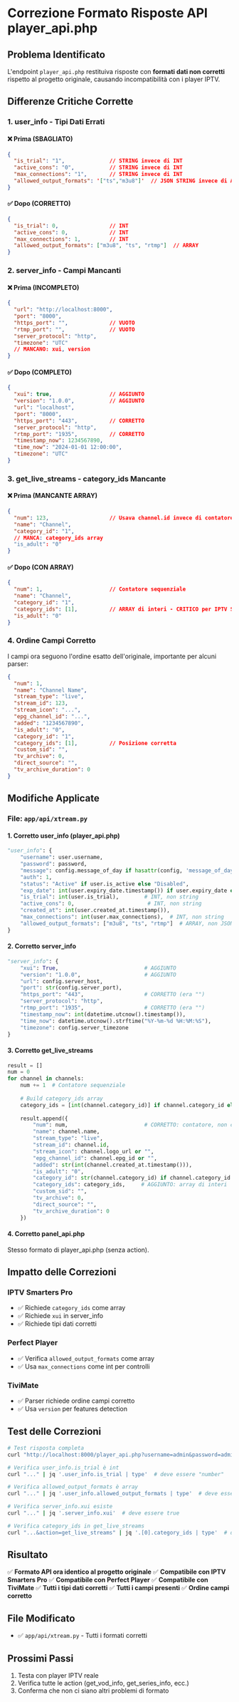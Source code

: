 # Correzione Formato Risposte API player_api.php

## Problema Identificato

L'endpoint `player_api.php` restituiva risposte con **formati dati non corretti** rispetto al progetto originale, causando incompatibilità con i player IPTV.

## Differenze Critiche Corrette

### 1. user_info - Tipi Dati Errati

#### ❌ Prima (SBAGLIATO)
```json
{
  "is_trial": "1",              // STRING invece di INT
  "active_cons": "0",           // STRING invece di INT  
  "max_connections": "1",       // STRING invece di INT
  "allowed_output_formats": '["ts","m3u8"]'  // JSON STRING invece di ARRAY
}
```

#### ✅ Dopo (CORRETTO)
```json
{
  "is_trial": 0,                // INT
  "active_cons": 0,             // INT
  "max_connections": 1,         // INT
  "allowed_output_formats": ["m3u8", "ts", "rtmp"]  // ARRAY
}
```

### 2. server_info - Campi Mancanti

#### ❌ Prima (INCOMPLETO)
```json
{
  "url": "http://localhost:8000",
  "port": "8000",
  "https_port": "",             // VUOTO
  "rtmp_port": "",              // VUOTO
  "server_protocol": "http",
  "timezone": "UTC"
  // MANCANO: xui, version
}
```

#### ✅ Dopo (COMPLETO)
```json
{
  "xui": true,                  // AGGIUNTO
  "version": "1.0.0",           // AGGIUNTO
  "url": "localhost",
  "port": "8000",
  "https_port": "443",          // CORRETTO
  "server_protocol": "http",
  "rtmp_port": "1935",          // CORRETTO
  "timestamp_now": 1234567890,
  "time_now": "2024-01-01 12:00:00",
  "timezone": "UTC"
}
```

### 3. get_live_streams - category_ids Mancante

#### ❌ Prima (MANCANTE ARRAY)
```json
{
  "num": 123,                   // Usava channel.id invece di contatore
  "name": "Channel",
  "category_id": "1",
  // MANCA: category_ids array
  "is_adult": "0"
}
```

#### ✅ Dopo (CON ARRAY)
```json
{
  "num": 1,                     // Contatore sequenziale
  "name": "Channel",
  "category_id": "1",
  "category_ids": [1],          // ARRAY di interi - CRITICO per IPTV Smarters
  "is_adult": "0"
}
```

### 4. Ordine Campi Corretto

I campi ora seguono l'ordine esatto dell'originale, importante per alcuni parser:

```json
{
  "num": 1,
  "name": "Channel Name",
  "stream_type": "live",
  "stream_id": 123,
  "stream_icon": "...",
  "epg_channel_id": "...",
  "added": "1234567890",
  "is_adult": "0",
  "category_id": "1",
  "category_ids": [1],          // Posizione corretta
  "custom_sid": "",
  "tv_archive": 0,
  "direct_source": "",
  "tv_archive_duration": 0
}
```

## Modifiche Applicate

### File: `app/api/xtream.py`

#### 1. Corretto user_info (player_api.php)
```python
"user_info": {
    "username": user.username,
    "password": password,
    "message": config.message_of_day if hasattr(config, 'message_of_day') else "",
    "auth": 1,
    "status": "Active" if user.is_active else "Disabled",
    "exp_date": int(user.expiry_date.timestamp()) if user.expiry_date else None,
    "is_trial": int(user.is_trial),        # INT, non string
    "active_cons": 0,                       # INT, non string
    "created_at": int(user.created_at.timestamp()),
    "max_connections": int(user.max_connections),  # INT, non string
    "allowed_output_formats": ["m3u8", "ts", "rtmp"]  # ARRAY, non JSON string
}
```

#### 2. Corretto server_info
```python
"server_info": {
    "xui": True,                           # AGGIUNTO
    "version": "1.0.0",                    # AGGIUNTO
    "url": config.server_host,
    "port": str(config.server_port),
    "https_port": "443",                   # CORRETTO (era "")
    "server_protocol": "http",
    "rtmp_port": "1935",                   # CORRETTO (era "")
    "timestamp_now": int(datetime.utcnow().timestamp()),
    "time_now": datetime.utcnow().strftime("%Y-%m-%d %H:%M:%S"),
    "timezone": config.server_timezone
}
```

#### 3. Corretto get_live_streams
```python
result = []
num = 0
for channel in channels:
    num += 1  # Contatore sequenziale
    
    # Build category_ids array
    category_ids = [int(channel.category_id)] if channel.category_id else []
    
    result.append({
        "num": num,                        # CORRETTO: contatore, non channel.id
        "name": channel.name,
        "stream_type": "live",
        "stream_id": channel.id,
        "stream_icon": channel.logo_url or "",
        "epg_channel_id": channel.epg_id or "",
        "added": str(int(channel.created_at.timestamp())),
        "is_adult": "0",
        "category_id": str(channel.category_id) if channel.category_id else "0",
        "category_ids": category_ids,     # AGGIUNTO: array di interi
        "custom_sid": "",
        "tv_archive": 0,
        "direct_source": "",
        "tv_archive_duration": 0
    })
```

#### 4. Corretto panel_api.php
Stesso formato di player_api.php (senza action).

## Impatto delle Correzioni

### IPTV Smarters Pro
- ✅ Richiede `category_ids` come array
- ✅ Richiede `xui` in server_info
- ✅ Richiede tipi dati corretti

### Perfect Player
- ✅ Verifica `allowed_output_formats` come array
- ✅ Usa `max_connections` come int per controlli

### TiviMate
- ✅ Parser richiede ordine campi corretto
- ✅ Usa `version` per features detection

## Test delle Correzioni

```bash
# Test risposta completa
curl "http://localhost:8000/player_api.php?username=admin&password=admin" | jq .

# Verifica user_info.is_trial è int
curl "..." | jq '.user_info.is_trial | type'  # deve essere "number"

# Verifica allowed_output_formats è array
curl "..." | jq '.user_info.allowed_output_formats | type'  # deve essere "array"

# Verifica server_info.xui esiste
curl "..." | jq '.server_info.xui'  # deve essere true

# Verifica category_ids in get_live_streams
curl "...&action=get_live_streams" | jq '.[0].category_ids | type'  # deve essere "array"
```

## Risultato

✅ **Formato API ora identico al progetto originale**
✅ **Compatibile con IPTV Smarters Pro**
✅ **Compatibile con Perfect Player**
✅ **Compatibile con TiviMate**
✅ **Tutti i tipi dati corretti**
✅ **Tutti i campi presenti**
✅ **Ordine campi corretto**

## File Modificato

- ✅ `app/api/xtream.py` - Tutti i formati corretti

## Prossimi Passi

1. Testa con player IPTV reale
2. Verifica tutte le action (get_vod_info, get_series_info, ecc.)
3. Conferma che non ci siano altri problemi di formato
